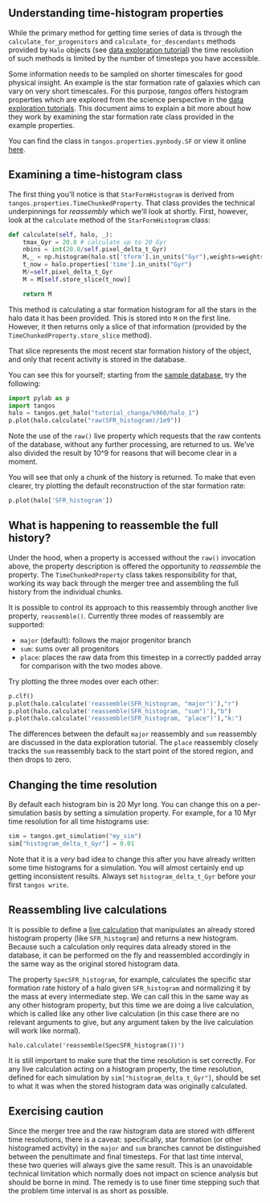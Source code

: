 Understanding time-histogram properties
---------------------------------------

While the primary method for getting time series of data is through the
`calculate_for_progenitors` and `calculate_for_descendants` methods provided by
`Halo` objects (see [data exploration tutorial](data_exploration.md)) the time resolution of
such methods is limited by the number of timesteps you have accessible.

Some information needs to be sampled on shorter timescales for good physical insight. 
An example is the star formation rate of galaxies which can vary on very short timescales. For
this purpose, _tangos_ offers histogram properties which are explored from the science
perspective in the [data exploration tutorials](data_exploration.md). This document aims to
explain a bit more about how they work by examining the star formation rate class provided
in the example properties.

You can find the class in `tangos.properties.pynbody.SF` or view it online 
[here](https://github.com/pynbody/tangos/blob/master/tangos/properties/pynbody/SF.py). 

Examining a  time-histogram class
---------------------------------

The first thing you'll notice is that `StarFormHistogram` is derived 
from `tangos.properties.TimeChunkedProperty`. That class provides the technical underpinnings
for _reassembly_ which we'll look at shortly. First, however, look at the `calculate` method
of the `StarFormHistogram` class:

```python
def calculate(self, halo, _):
    tmax_Gyr = 20.0 # calculate up to 20 Gyr
    nbins = int(20.0/self.pixel_delta_t_Gyr)
    M,_ = np.histogram(halo.st['tform'].in_units("Gyr"),weights=weights.in_units("Msol"),bins=nbins,range=(0,tmax_Gyr))
    t_now = halo.properties['time'].in_units("Gyr")
    M/=self.pixel_delta_t_Gyr
    M = M[self.store_slice(t_now)]

    return M
```

This method is calculating a star formation histogram for all the stars in the halo data
it has been provided. This is stored into `M` on the first line. However, it then returns
only a slice of that information (provided by the `TimeChunkedProperty.store_slice` method).

That slice represents the most recent star formation history of the object, and only that
recent activity is stored in the database. 

You can see this for yourself; starting from the [sample database](data_exploration.md), try
the following:

```python
import pylab as p
import tangos
halo = tangos.get_halo("tutorial_changa/%960/halo_1")
p.plot(halo.calculate("raw(SFR_histogram)/1e9"))
```

Note the use of the `raw()` live property which requests that the raw contents of the database,
without any further processing, are returned to us. We've also divided the result by 10^9 for
reasons that will become clear in a moment.

You will see that only a chunk of the history is returned. To make that even clearer, try
plotting the default reconstruction of the star formation rate:

```python
p.plot(halo['SFR_histogram'])
```

What is happening to reassemble the full history?
--------------------------------------------------

Under the hood, when a property is accessed without the `raw()` invocation above, the 
property description is offered the opportunity to _reassemble_ the property. 
The `TimeChunkedProperty` class takes responsibility for that, working its way back through
the merger tree and assembling the full history from the individual chunks.

It is possible to control its approach to this reassembly through another live property,
`reassemble()`. Currently three modes of reassembly are supported:

 - `major` (default): follows the major progenitor branch
 - `sum`: sums over all progenitors
 - `place`: places the raw data from this timestep in a correctly padded array for comparison
   with the two modes above.
   
Try plotting the three modes over each other:

```python
p.clf()
p.plot(halo.calculate('reassemble(SFR_histogram, "major")'),"r")
p.plot(halo.calculate('reassemble(SFR_histogram, "sum")'),"b")
p.plot(halo.calculate('reassemble(SFR_histogram, "place")'),"k:")
```

The differences between the default `major` reassembly and `sum` reassembly are discussed in the
data exploration tutorial. The `place` reassembly closely tracks the `sum` reassembly back to the
start point of the stored region, and then drops to zero.

Changing the time resolution
----------------------------

By default each histogram bin is 20 Myr long. You can change this on a per-simulation basis by
setting a simulation property. For example, for a 10 Myr time resolution for all time histograms use:

```python
sim = tangos.get_simulation("my_sim")
sim["histogram_delta_t_Gyr"] = 0.01
```

Note that it is a _very_ bad idea to change this after you have already written some time histograms
for a simulation. You will almost certainly end up getting inconsistent results. Always set `histogram_delta_t_Gyr`
before your first `tangos write`.

Reassembling live calculations
------------------------------

It is possible to define a [live calculation](live_calculation.md) that manipulates an already stored histogram
property (like `SFR_histogram`) and returns a new histogram. Because such a calculation only requires data already stored
in the database, it can be performed on the fly and reassembled accordingly in the same way as the original stored
histogram data.

The property `SpecSFR_histogram`, for example, calculates the specific star formation rate history of a halo given `SFR_histogram` and
normalizing it by the mass at every intermediate step. We can call this in the same way as any other histogram property, but
this time we are doing a live calculation, which is called like any other live calculation (in this case there are
no relevant arguments to give, but any argument taken by the live calculation will work like normal).

```
halo.calculate('reassemble(SpecSFR_histogram())')
```

It is still important to make sure that the time resolution is set correctly. For any live calculation acting on a histogram
property, the time resolution, defined for each simulation by `sim["histogram_delta_t_Gyr"]`, should be set to what it 
was when the stored histogram data was originally calculated.

Exercising caution
-------------------

Since the merger tree and the raw histogram data are stored with 
different time resolutions, there is a 
caveat: specifically,
star formation (or other histogramed activity) in the `major` and `sum` branches cannot be
distinguished between the penultimate and final timesteps. For that last time interval,
these two queries will always give the same result. This is an unavoidable technical
limitation which normally does not impact on science analysis but should be borne in mind. The
remedy is to use finer time stepping such that the problem time interval is as short as possible.